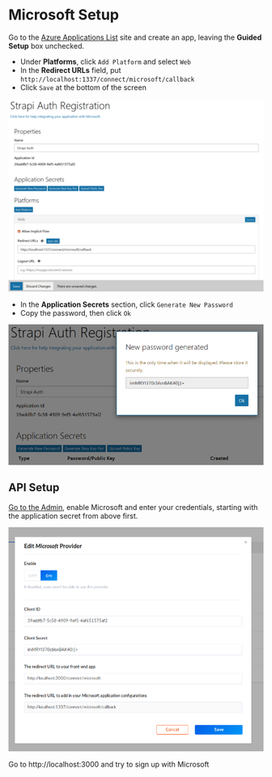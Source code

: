# Microsoft Setup

Go to the [Azure Applications List](https://portal.azure.com/#blade/Microsoft_AAD_RegisteredApps/ApplicationsListBlade) site and create an app, leaving the **Guided Setup** box unchecked.

- Under **Platforms**, click `Add Platform` and select `Web`
- In the **Redirect URLs** field, put `http://localhost:1337/connect/microsoft/callback`
- Click `Save` at the bottom of the screen

![Microsoft Settings 1](../assets/microsoft_settings_1.png)

- In the **Application Secrets** section, click `Generate New Password`
- Copy the password, then click `Ok`

![Microsoft Settings 2](../assets/microsoft_settings_2.png)

## API Setup

[Go to the Admin](http://localhost:1337/admin/plugins/users-permissions/providers), enable Microsoft and enter your credentials, starting with the application secret from above first.

![Admin Microsoft Setup](../assets/admin_microsoft_conf.png)

Go to http://localhost:3000 and try to sign up with Microsoft
